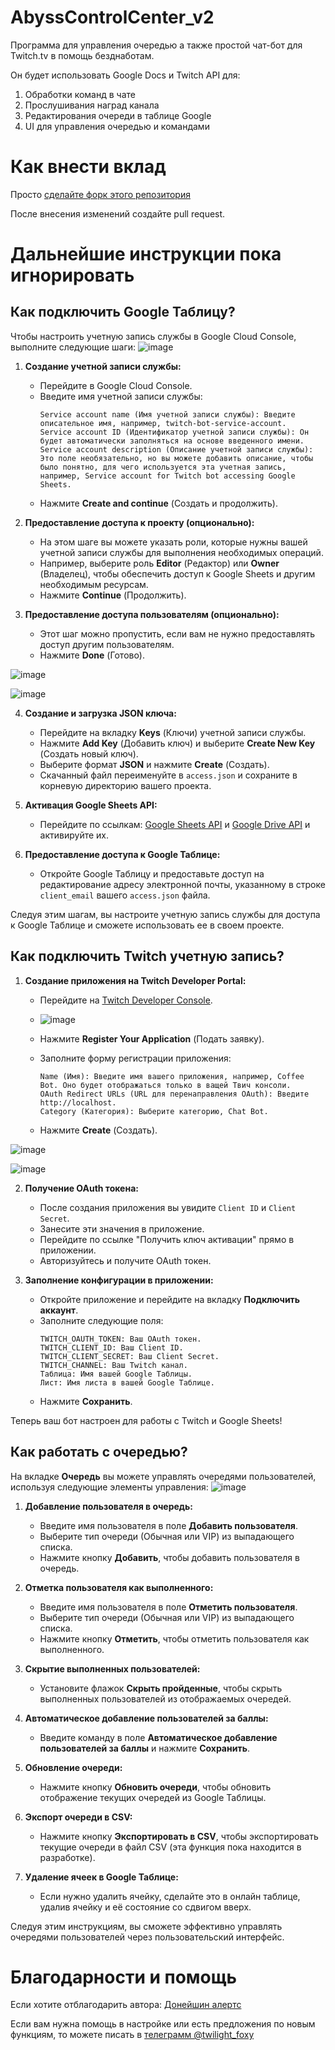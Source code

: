 # AbyssControlCenter_v2 
Программа для управления очередью а также простой чат-бот для Twitch.tv в помощь безднаботам.

Он будет использовать Google Docs и Twitch API для:
1. Обработки команд в чате
2. Прослушивания наград канала
3. Редактирования очереди в таблице Google
4. UI для управления очередью и командами

# Как внести вклад
Просто [сделайте форк этого репозитория](https://github.com/TwilightFoxy/coffee_bot/fork)

После внесения изменений создайте pull request.

# Дальнейшие инструкции пока игнорировать

## Как подключить Google Таблицу?

Чтобы настроить учетную запись службы в Google Cloud Console, выполните следующие шаги:
![image](https://github.com/TwilightFoxy/coffee_bot/assets/62305710/ec78d92e-d1bb-403f-9fc4-807beb97c204)

1. **Создание учетной записи службы:**
    - Перейдите в Google Cloud Console.
    - Введите имя учетной записи службы:
      ```text
      Service account name (Имя учетной записи службы): Введите описательное имя, например, twitch-bot-service-account.
      Service account ID (Идентификатор учетной записи службы): Он будет автоматически заполняться на основе введенного имени.
      Service account description (Описание учетной записи службы): Это поле необязательно, но вы можете добавить описание, чтобы было понятно, для чего используется эта учетная запись, например, Service account for Twitch bot accessing Google Sheets.
      ```
    - Нажмите **Create and continue** (Создать и продолжить).

2. **Предоставление доступа к проекту (опционально):**
    - На этом шаге вы можете указать роли, которые нужны вашей учетной записи службы для выполнения необходимых операций.
    - Например, выберите роль **Editor** (Редактор) или **Owner** (Владелец), чтобы обеспечить доступ к Google Sheets и другим необходимым ресурсам.
    - Нажмите **Continue** (Продолжить).

3. **Предоставление доступа пользователям (опционально):**
    - Этот шаг можно пропустить, если вам не нужно предоставлять доступ другим пользователям.
    - Нажмите **Done** (Готово).

![image](https://github.com/TwilightFoxy/coffee_bot/assets/62305710/fdc36286-c440-4272-bb20-3dbc8ee2150a)

![image](https://github.com/TwilightFoxy/coffee_bot/assets/62305710/d534870c-b33b-4b2c-9325-e3c8235973fc)

4. **Создание и загрузка JSON ключа:**
    - Перейдите на вкладку **Keys** (Ключи) учетной записи службы.
    - Нажмите **Add Key** (Добавить ключ) и выберите **Create New Key** (Создать новый ключ).
    - Выберите формат **JSON** и нажмите **Create** (Создать).
    - Скачанный файл переименуйте в `access.json` и сохраните в корневую директорию вашего проекта.

5. **Активация Google Sheets API:**
    - Перейдите по ссылкам: [Google Sheets API](https://console.cloud.google.com/apis/library/sheets.googleapis.com) и [Google Drive API](https://console.cloud.google.com/apis/library/drive.googleapis.com) и активируйте их.

6. **Предоставление доступа к Google Таблице:**
    - Откройте Google Таблицу и предоставьте доступ на редактирование адресу электронной почты, указанному в строке `client_email` вашего `access.json` файла.

Следуя этим шагам, вы настроите учетную запись службы для доступа к Google Таблице и сможете использовать ее в своем проекте.

## Как подключить Twitch учетную запись?
1. **Создание приложения на Twitch Developer Portal:**
    - Перейдите на [Twitch Developer Console](https://dev.twitch.tv/console/apps).
    - ![image](https://github.com/TwilightFoxy/coffee_bot/assets/62305710/be86589a-8569-4282-abf0-a552016357d9)

    - Нажмите **Register Your Application** (Подать заявку).
    - Заполните форму регистрации приложения:
      ```text
      Name (Имя): Введите имя вашего приложения, например, Coffee Bot. Оно будет отображаться только в ващей Твич консоли.
      OAuth Redirect URLs (URL для перенаправления OAuth): Введите http://localhost.
      Category (Категория): Выберите категорию, Chat Bot.
      ```
    - Нажмите **Create** (Создать).

![image](https://github.com/TwilightFoxy/coffee_bot/assets/62305710/3a35d67c-8436-491f-a0bc-3af006c3f136)

![image](https://github.com/TwilightFoxy/coffee_bot/assets/62305710/fb2b298d-c2c1-4ae6-b686-1092e84f69c8)

2. **Получение OAuth токена:**
    - После создания приложения вы увидите `Client ID` и `Client Secret`.
    - Занесите эти значения в приложение.
    - Перейдите по ссылке "Получить ключ активации" прямо в приложении.
    - Авторизуйтесь и получите OAuth токен.

3. **Заполнение конфигурации в приложении:**
    - Откройте приложение и перейдите на вкладку **Подключить аккаунт**.
    - Заполните следующие поля:
      ```text
      TWITCH_OAUTH_TOKEN: Ваш OAuth токен.
      TWITCH_CLIENT_ID: Ваш Client ID.
      TWITCH_CLIENT_SECRET: Ваш Client Secret.
      TWITCH_CHANNEL: Ваш Twitch канал.
      Таблица: Имя вашей Google Таблицы.
      Лист: Имя листа в вашей Google Таблице.
      ```
    - Нажмите **Сохранить**.

Теперь ваш бот настроен для работы с Twitch и Google Sheets!

## Как работать с очередью?

На вкладке **Очередь** вы можете управлять очередями пользователей, используя следующие элементы управления:
![image](https://github.com/TwilightFoxy/coffee_bot/assets/62305710/07f3ca75-d8a4-48c6-b960-70832e6edec9)

1. **Добавление пользователя в очередь:**
    - Введите имя пользователя в поле **Добавить пользователя**.
    - Выберите тип очереди (Обычная или VIP) из выпадающего списка.
    - Нажмите кнопку **Добавить**, чтобы добавить пользователя в очередь.

2. **Отметка пользователя как выполненного:**
    - Введите имя пользователя в поле **Отметить пользователя**.
    - Выберите тип очереди (Обычная или VIP) из выпадающего списка.
    - Нажмите кнопку **Отметить**, чтобы отметить пользователя как выполненного.

3. **Скрытие выполненных пользователей:**
    - Установите флажок **Скрыть пройденные**, чтобы скрыть выполненных пользователей из отображаемых очередей.

4. **Автоматическое добавление пользователей за баллы:**
    - Введите команду в поле **Автоматическое добавление пользователей за баллы** и нажмите **Сохранить**.

5. **Обновление очереди:**
    - Нажмите кнопку **Обновить очереди**, чтобы обновить отображение текущих очередей из Google Таблицы.

6. **Экспорт очереди в CSV:**
    - Нажмите кнопку **Экспортировать в CSV**, чтобы экспортировать текущие очереди в файл CSV (эта функция пока находится в разработке).

7. **Удаление ячеек в Google Таблице:**
    - Если нужно удалить ячейку, сделайте это в онлайн таблице, удалив ячейку и её состояние со сдвигом вверх.

Следуя этим инструкциям, вы сможете эффективно управлять очередями пользователей через пользовательский интерфейс.

# Благодарности и помощь
Если хотите отблагодарить автора: [Донейшин алертс](https://www.donationalerts.com/r/twilightfoxy)

Если вам нужна помощь в настройке или есть предложения по новым функциям, то можете писать в [телеграмм @twilight_foxy](https://t.me/twilight_foxy)

